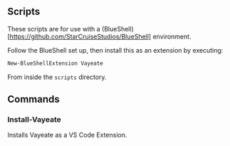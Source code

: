 ## Scripts
These scripts are for use with a (BlueShell)[https://github.com/StarCruiseStudios/BlueShell]
environment.

Follow the BlueShell set up, then install this as an extension by executing:
```powershell
New-BlueShellExtension Vayeate
```
From inside the `scripts` directory.

## Commands

### Install-Vayeate
Installs Vayeate as a VS Code Extension.
